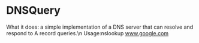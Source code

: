 # DNSQuery
What it does: a simple implementation of a DNS server that can resolve and respond to A record queries.\n
Usage:nslookup www.google.com
